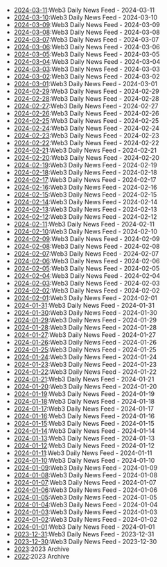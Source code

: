 * [2024-03-11](./days/2024-03-11.md):Web3 Daily News Feed - 2024-03-11
* [2024-03-10](./days/2024-03-10.md):Web3 Daily News Feed - 2024-03-10
* [2024-03-09](./days/2024-03-09.md):Web3 Daily News Feed - 2024-03-09
* [2024-03-08](./days/2024-03-08.md):Web3 Daily News Feed - 2024-03-08
* [2024-03-07](./days/2024-03-07.md):Web3 Daily News Feed - 2024-03-07
* [2024-03-06](./days/2024-03-06.md):Web3 Daily News Feed - 2024-03-06
* [2024-03-05](./days/2024-03-05.md):Web3 Daily News Feed - 2024-03-05
* [2024-03-04](./days/2024-03-04.md):Web3 Daily News Feed - 2024-03-04
* [2024-03-03](./days/2024-03-03.md):Web3 Daily News Feed - 2024-03-03
* [2024-03-02](./days/2024-03-02.md):Web3 Daily News Feed - 2024-03-02
* [2024-03-01](./days/2024-03-01.md):Web3 Daily News Feed - 2024-03-01
* [2024-02-29](./days/2024-02-29.md):Web3 Daily News Feed - 2024-02-29
* [2024-02-28](./days/2024-02-28.md):Web3 Daily News Feed - 2024-02-28
* [2024-02-27](./days/2024-02-27.md):Web3 Daily News Feed - 2024-02-27
* [2024-02-26](./days/2024-02-26.md):Web3 Daily News Feed - 2024-02-26
* [2024-02-25](./days/2024-02-25.md):Web3 Daily News Feed - 2024-02-25
* [2024-02-24](./days/2024-02-24.md):Web3 Daily News Feed - 2024-02-24
* [2024-02-23](./days/2024-02-23.md):Web3 Daily News Feed - 2024-02-23
* [2024-02-22](./days/2024-02-22.md):Web3 Daily News Feed - 2024-02-22
* [2024-02-21](./days/2024-02-21.md):Web3 Daily News Feed - 2024-02-21
* [2024-02-20](./days/2024-02-20.md):Web3 Daily News Feed - 2024-02-20
* [2024-02-19](./days/2024-02-19.md):Web3 Daily News Feed - 2024-02-19
* [2024-02-18](./days/2024-02-18.md):Web3 Daily News Feed - 2024-02-18
* [2024-02-17](./days/2024-02-17.md):Web3 Daily News Feed - 2024-02-17
* [2024-02-16](./days/2024-02-16.md):Web3 Daily News Feed - 2024-02-16
* [2024-02-15](./days/2024-02-15.md):Web3 Daily News Feed - 2024-02-15
* [2024-02-14](./days/2024-02-14.md):Web3 Daily News Feed - 2024-02-14
* [2024-02-13](./days/2024-02-13.md):Web3 Daily News Feed - 2024-02-13
* [2024-02-12](./days/2024-02-12.md):Web3 Daily News Feed - 2024-02-12
* [2024-02-11](./days/2024-02-11.md):Web3 Daily News Feed - 2024-02-11
* [2024-02-10](./days/2024-02-10.md):Web3 Daily News Feed - 2024-02-10
* [2024-02-09](./days/2024-02-09.md):Web3 Daily News Feed - 2024-02-09
* [2024-02-08](./days/2024-02-08.md):Web3 Daily News Feed - 2024-02-08
* [2024-02-07](./days/2024-02-07.md):Web3 Daily News Feed - 2024-02-07
* [2024-02-06](./days/2024-02-06.md):Web3 Daily News Feed - 2024-02-06
* [2024-02-05](./days/2024-02-05.md):Web3 Daily News Feed - 2024-02-05
* [2024-02-04](./days/2024-02-04.md):Web3 Daily News Feed - 2024-02-04
* [2024-02-03](./days/2024-02-03.md):Web3 Daily News Feed - 2024-02-03
* [2024-02-02](./days/2024-02-02.md):Web3 Daily News Feed - 2024-02-02
* [2024-02-01](./days/2024-02-01.md):Web3 Daily News Feed - 2024-02-01
* [2024-01-31](./days/2024-01-31.md):Web3 Daily News Feed - 2024-01-31
* [2024-01-30](./days/2024-01-30.md):Web3 Daily News Feed - 2024-01-30
* [2024-01-29](./days/2024-01-29.md):Web3 Daily News Feed - 2024-01-29
* [2024-01-28](./days/2024-01-28.md):Web3 Daily News Feed - 2024-01-28
* [2024-01-27](./days/2024-01-27.md):Web3 Daily News Feed - 2024-01-27
* [2024-01-26](./days/2024-01-26.md):Web3 Daily News Feed - 2024-01-26
* [2024-01-25](./days/2024-01-25.md):Web3 Daily News Feed - 2024-01-25
* [2024-01-24](./days/2024-01-24.md):Web3 Daily News Feed - 2024-01-24
* [2024-01-23](./days/2024-01-23.md):Web3 Daily News Feed - 2024-01-23
* [2024-01-22](./days/2024-01-22.md):Web3 Daily News Feed - 2024-01-22
* [2024-01-21](./days/2024-01-21.md):Web3 Daily News Feed - 2024-01-21
* [2024-01-20](./days/2024-01-20.md):Web3 Daily News Feed - 2024-01-20
* [2024-01-19](./days/2024-01-19.md):Web3 Daily News Feed - 2024-01-19
* [2024-01-18](./days/2024-01-18.md):Web3 Daily News Feed - 2024-01-18
* [2024-01-17](./days/2024-01-17.md):Web3 Daily News Feed - 2024-01-17
* [2024-01-16](./days/2024-01-16.md):Web3 Daily News Feed - 2024-01-16
* [2024-01-15](./days/2024-01-15.md):Web3 Daily News Feed - 2024-01-15
* [2024-01-14](./days/2024-01-14.md):Web3 Daily News Feed - 2024-01-14
* [2024-01-13](./days/2024-01-13.md):Web3 Daily News Feed - 2024-01-13
* [2024-01-12](./days/2024-01-12.md):Web3 Daily News Feed - 2024-01-12
* [2024-01-11](./days/2024-01-11.md):Web3 Daily News Feed - 2024-01-11
* [2024-01-10](./days/2024-01-10.md):Web3 Daily News Feed - 2024-01-10
* [2024-01-09](./days/2024-01-09.md):Web3 Daily News Feed - 2024-01-09
* [2024-01-08](./days/2024-01-08.md):Web3 Daily News Feed - 2024-01-08
* [2024-01-07](./days/2024-01-07.md):Web3 Daily News Feed - 2024-01-07
* [2024-01-06](./days/2024-01-06.md):Web3 Daily News Feed - 2024-01-06
* [2024-01-05](./days/2024-01-05.md):Web3 Daily News Feed - 2024-01-05
* [2024-01-04](./days/2024-01-04.md):Web3 Daily News Feed - 2024-01-04
* [2024-01-03](./days/2024-01-03.md):Web3 Daily News Feed - 2024-01-03
* [2024-01-02](./days/2024-01-02.md):Web3 Daily News Feed - 2024-01-02
* [2024-01-01](./days/2024-01-01.md):Web3 Daily News Feed - 2024-01-01
* [2023-12-31](./days/2023-12-31.md):Web3 Daily News Feed - 2023-12-31
* [2023-12-30](./days/2023-12-30.md):Web3 Daily News Feed - 2023-12-30
* [2023](./2023.md):2023 Archive 
* [2022](./2022.md):2023 Archive 